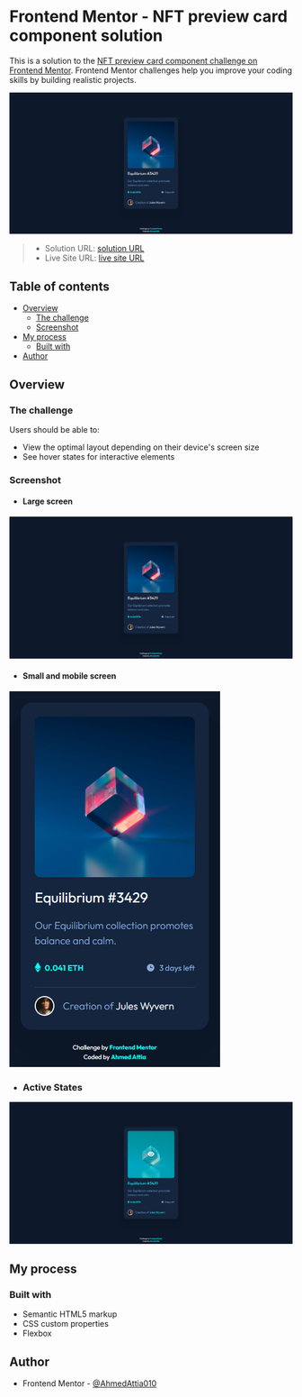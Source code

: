 # Frontend Mentor - NFT preview card component solution

This is a solution to the [NFT preview card component challenge on Frontend Mentor](https://www.frontendmentor.io/challenges/nft-preview-card-component-SbdUL_w0U). Frontend Mentor challenges help you improve your coding skills by building realistic projects.

![Large screen](./images/large-screen.png)

> - Solution URL: [solution URL](https://www.frontendmentor.io/solutions/nft-preview-card-component-DjTA-HZiEg/)
> - Live Site URL: [live site URL](https://ahmedattia010.github.io/frontend-mentor-nft-preview-card/)

## Table of contents

- [Overview](#overview)
  - [The challenge](#the-challenge)
  - [Screenshot](#screenshot)
- [My process](#my-process)
  - [Built with](#built-with)
- [Author](#author)

## Overview

### The challenge

Users should be able to:

- View the optimal layout depending on their device's screen size
- See hover states for interactive elements

### Screenshot

- #### Large screen

![Large screen](./images/large-screen.png)

- #### Small and mobile screen

![Mobile screen](./images/mobile-screen.png)

- ### Active States

![Active states](./images/active-states.png)

## My process

### Built with

- Semantic HTML5 markup
- CSS custom properties
- Flexbox

## Author

- Frontend Mentor - [@AhmedAttia010](https://www.frontendmentor.io/profile/AhmedAttia010)
